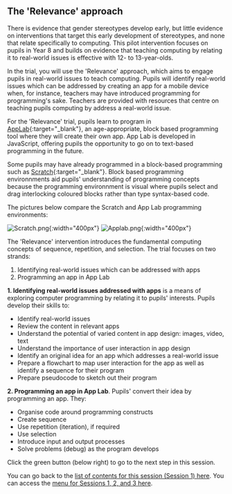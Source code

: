 ##  The 'Relevance' approach
There is evidence that gender stereotypes develop early, but little evidence on interventions that target this early development of stereotypes, and none that relate specifically to computing. This pilot intervention focuses on pupils in Year 8 and builds on evidence that teaching computing by relating it to real-world issues is effective with 12- to 13-year-olds.

In the trial, you will use the 'Relevance' approach, which aims to engage pupils in real-world issues to teach computing. Pupils will identify real-world issues which can be addressed by creating an app for a mobile device when, for instance, teachers may have introduced programming for programming's sake. Teachers are provided with resources that centre on teaching pupils computing by address a real-world issue.

For the 'Relevance' trial, pupils learn to program in [AppLab](https://code.org/educate/applab){:target="_blank"}, an age-appropriate, block based programming tool where they will create their own app. App Lab is developed in JavaScript, offering pupils the opportunity to go on to text-based programming in the future.

Some pupils may have already programmed in a block-based programming such as [Scratch](https://scratch.mit.edu){:target="_blank"}. Block based programming environnments aid pupils' understanding of programming concepts because the programming environnment is visual where pupils select and drag interlocking coloured blocks rather than type syntax-based code.

The pictures below compare the Scratch and App Lab programming environments:

![Scratch.png](images/Year8-Relevance-Scratch.png){:width="400px"}
![Applab.png](images/Year8-Relevance-AppLab.png){:width="400px"}

The 'Relevance' intervention introduces the fundamental computing concepts of sequence, repetition, and selection. The trial focuses on two strands:
1. Identifying real-world issues which can be addressed with apps 
2. Programming an app in App Lab

**1. Identifying real-world issues addressed with apps** is a means of exploring computer programming by relating it to pupils' interests. Pupils develop their skills to:
+ Identify real-world issues
+ Review the content in relevant apps
+ Understand the potential of varied content in app design: images, video, text
+ Understand the importance of user interaction in app design
+ Identify an original idea for an app which addresses a real-world issue
+ Prepare a flowchart to map user interaction for the app as well as identify a sequence for their program
+ Prepare pseudocode to sketch out their program

**2. Programming an app in App Lab**. Pupils' convert their idea by programming an app. They:
+ Organise code around programming constructs
+ Create sequence
+ Use repetition (iteration), if required
+ Use selection
+ Introduce input and output processes
+ Solve problems (debug) as the program develops

Click the green button (below right) to go to the next step in this session.

You can go back to the [list of contents for this session (Session 1) here](https://projects.raspberrypi.org/en/projects/Year8-RelevanceTraining-Session1-GBICi4).
You can access the [menu for Sessions 1, 2, and 3 here](https://projects.raspberrypi.org/en/pathways/Year8-RelevanceTraining-GBICi4).
